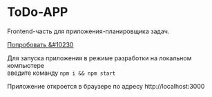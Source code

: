 # ToDo-APP   

Frontend-часть для приложения-планировщика задач.

[Попробовать &#10230](https://igordetkin.github.io/ToDO-APP/)


Для запуска приложения в режиме разработки на локальном компьютере  
введите команду `npm i && npm start`  

Приложение откроется в браузере по адресу http://localhost:3000 
